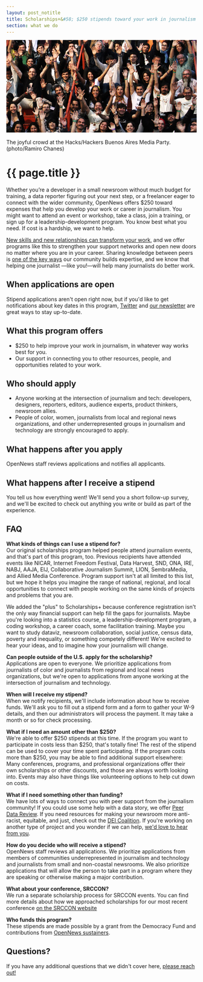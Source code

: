 ```yaml
---
layout: post_notitle
title: Scholarships+&#58; $250 stipends toward your work in journalism
section: what we do
---
```


<img src="/media/img/index_opennewsphoto.jpg" class="topline">
<p class="caption">The joyful crowd at the Hacks/Hackers Buenos Aires Media Party. (photo/Ramiro Chanes)</p>

# {{ page.title }}

Whether you’re a developer in a small newsroom without much budget for training, a data reporter figuring out your next step, or a freelancer eager to connect with the wider community, OpenNews offers $250 toward expenses that help you develop your work or career in journalism. You might want to attend an event or workshop, take a class, join a training, or sign up for a leadership-development program. You know best what you need. If cost is a hardship, we want to help.

[New skills and new relationships can transform your work](https://opennews.org/blog/scholarships-networks/), and we offer programs like this to strengthen your support networks and open new doors no matter where you are in your career. Sharing knowledge between peers is [one of the key ways](https://opennews.org/what/community/survey/) our community builds expertise, and we know that helping one journalist —like you!—will help many journalists do better work.

## When applications are open

<!-- <a class="sidebar-button" href="https://docs.google.com/forms/d/e/1FAIpQLSdLUzoF4S8I4WHYKjCgHEzafIjmYSzLhlidar-pmxZxeEmk6w/viewform">Apply for a journalism stipend!</a>-->

Stipend applications aren't open right now, but if you'd like to get notifications about key dates in this program, [Twitter](https://twitter.com/opennews) and [our newsletter](http://eepurl.com/czSVTL) are great ways to stay up-to-date.

## What this program offers

* $250 to help improve your work in journalism, in whatever way works best for you.
* Our support in connecting you to other resources, people, and opportunities related to your work.

## Who should apply

* Anyone working at the intersection of journalism and tech: developers, designers, reporters, editors, audience experts, product thinkers, newsroom allies.
* People of color, women, journalists from local and regional news organizations, and other underrepresented groups in journalism and technology are strongly encouraged to apply.

## What happens after you apply

OpenNews staff reviews applications and notifies all applicants.

## What happens after I receive a stipend

You tell us how everything went! We'll send you a short follow-up survey, and we'll be excited to check out anything you write or build as part of the experience.

## FAQ

**What kinds of things can I use a stipend for?**  
Our original scholarships program helped people attend journalism events, and that's part of this program, too. Previous recipients have attended events like NICAR, Internet Freedom Festival, Data Harvest, SND, ONA, IRE, NABJ, AAJA, EIJ, Collaborative Journalism Summit, LION, SembraMedia, and Allied Media Conference. Program support isn't at all limited to this list, but we hope it helps you imagine the range of national, regional, and local opportunities to connect with people working on the same kinds of projects and problems that you are.

We added the "plus" to Scholarships+ because conference registration isn't the only way financial support can help fill the gaps for journalists. Maybe you're looking into a statistics course, a leadership-development program, a coding workshop, a career coach, some facilitation training. Maybe you want to study dataviz, newsroom collaboration, social justice, census data, poverty and inequality, or something competely different! We're excited to hear your ideas, and to imagine how your journalism will change.

**Can people outside of the U.S. apply for the scholarship?**  
Applications are open to everyone. We prioritize applications from journalists of color and journalists from regional and local news organizations, but we're open to applications from anyone working at the intersection of journalism and technology.

**When will I receive my stipend?**  
When we notify recipients, we'll include information about how to receive funds. We'll ask you to fill out a stipend form and a form to gather your W-9 details, and then our administrators will process the payment. It may take a month or so for check processing.

**What if I need an amount other than $250?**  
We're able to offer $250 stipends at this time. If the program you want to participate in costs less than $250, that's totally fine! The rest of the stipend can be used to cover your time spent participating. If the program costs more than $250, you may be able to find additional support elsewhere: Many conferences, programs, and professional organizations offer their own scholarships or other discounts, and those are always worth looking into. Events may also have things like volunteering options to help cut down on costs.

**What if I need something other than funding?**  
We have lots of ways to connect you with peer support from the journalism community! If you could use some help with a data story, we offer [Peer Data Review](/what/community/datareview/). If you need resources for making your newsroom more anti-racist, equitable, and just, check out the [DEI Coalition](/what/community/dei-coalition/). If you're working on another type of project and you wonder if we can help, [we'd love to hear from you](mailto:info@opennews.org).

**How do you decide who will receive a stipend?**  
OpenNews staff reviews all applications. We prioritize applications from members of communities underrepresented in journalism and technology and journalists from small and non-coastal newsrooms. We also prioritize applications that will allow the person to take part in a program where they are speaking or otherwise making a major contribution.

**What about your conference, SRCCON?**  
We run a separate scholarship process for SRCCON events. You can find more details about how we approached scholarships for our most recent conference [on the SRCCON website](https://2020.srccon.org/scholarships/)

**Who funds this program?**  
These stipends are made possible by a grant from the Democracy Fund and contributions from [OpenNews sustainers](https://opennews.networkforgood.com/).

## Questions?

If you have any additional questions that we didn't cover here, [please reach out!](mailto:info@opennews.org)